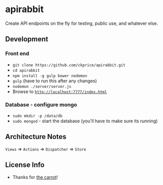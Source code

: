 # apirabbit
Create API endpoints on the fly for testing, public use, and whatever else.

## Development

### Front end
- `git clone https://github.com/ckprice/apirabbit.git`
- `cd apirabbit`
- `npm install -g gulp bower nodemon`
- `gulp` (have to run this after any changes)
- `nodemon ./server/server.js`
- Browse to [`http://localhost:7777/index.html`](http://localhost:7777/index.html)

### Database - configure mongo
- `sudo mkdir -p /data/db`
- `sudo mongod` - start the database (you'll have to make sure its running)

## Architecture Notes

`Views` => `Actions` => `Dispatcher` => `Store`

## License Info

- Thanks for [the carrot](https://www.iconfinder.com/Squid.ink)!

